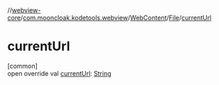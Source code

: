 //[webview-core](../../../../index.md)/[com.mooncloak.kodetools.webview](../../index.md)/[WebContent](../index.md)/[File](index.md)/[currentUrl](current-url.md)

# currentUrl

[common]\
open override val [currentUrl](current-url.md): [String](https://kotlinlang.org/api/latest/jvm/stdlib/kotlin/-string/index.html)

